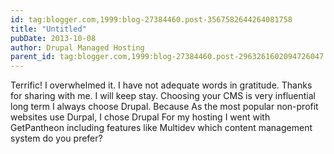 ```yaml
---
id: tag:blogger.com,1999:blog-27384460.post-3567582644264081758
title: "Untitled"
pubDate: 2013-10-08
author: Drupal Managed Hosting
parent_id: tag:blogger.com,1999:blog-27384460.post-2963261602094726047
---
```


Terrific! I overwhelmed it. I have not adequate words in gratitude. Thanks for sharing with me. I will keep stay. Choosing your CMS is very influential long term I always choose Drupal. Because As the most popular non-profit websites use Durpal, I chose Drupal For my hosting I went with GetPantheon including features like Multidev which content management system do you prefer?
